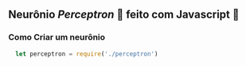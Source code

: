 ## Neurônio ***Perceptron*** 🧠 feito com Javascript 💛

### Como Criar um neurônio
```javascript 
  let perceptron = require('./perceptron')
```